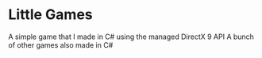 # Little Games

A simple game that I made in C# using the managed DirectX 9 API
A bunch of other games also made in C#
